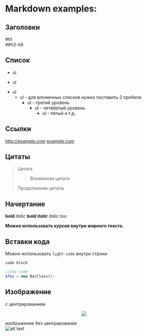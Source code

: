 # Markdown examples:

## Заголовки
#h1 
<br>
##h2-h6
<br>

## Список
* ul
- ul
+ ul
  + ul - для вложенных списков нужно поставить 2 пробела
    + ul - третий уровень
      + ul - четвёртый уровень
        + ul - пятый и т.д.


## Ссылки
http://example.com
[example.com](http://example.com)

## Цитаты
> Цитата
> > Вложенная цитата

> Продолжение цитаты

## Начертание
**bold**
*italic*
***bold italic***
_italic too_

**Можно использовать _курсив_ внутри жирного текста.**



## Вставки кода
Можно использовать `light-code` внутри строки

```
code block
```
```php
//php code
$foo = new BarClass();
```

## Изображение
с центрированием
<p align="center">
	<img src="https://encrypted-tbn0.gstatic.com/images?q=tbn:ANd9GcQVo2hJsxjxtmi1bZoH_QpEhKZDvCeFAp3XeQ&usqp=CAU?raw=true" width="auto" height="auto">
</p>

изображение без центрирования
<br>
![alt text](https://avatars2.githubusercontent.com/u/11632545?v=3&s=200)
